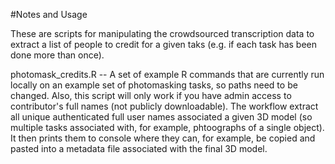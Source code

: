 #Notes and Usage

These are scripts for manipulating the crowdsourced transcription data to extract a list of people to credit for a given taks (e.g. if each task has been done more than once).

photomask_credits.R -- A set of example R commands that are currently run locally on an example set of photomasking tasks, so paths need to be changed. Also, this script will only work if you have admin access to contributor's full names (not publicly downloadable). The workflow extract all unique authenticated full user names associated a given 3D model (so multiple tasks associated with, for example, phtoographs of a single object). It then prints them to console where they can, for example, be copied and pasted into a metadata file associated with the final 3D model.

